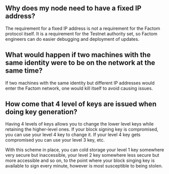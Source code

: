 ## Why does my node need to have a fixed IP address?

The requirement for a fixed IP address is not a requirement for the Factom protocol itself. It is a requirement for the Testnet authority set, so Factom engineers can do easier debugging and deployment of updates.


## What would happen if two machines with the same identity were to be on the network at the same time?

If two machines with the same identity but different IP addresses would enter the Factom network, one would kill itself to avoid causing issues.


## How come that 4 level of keys are issued when doing key generation?

Having 4 levels of keys allows you to change the lower level keys while retaining the higher-level ones. If your block signing key is compromised, you can use your level 4 key to change it. If your level 4 key gets compromised you can use your level 3 key, etc.

With this scheme in place, you can cold storage your level 1 key somewhere very secure but inaccessible, your level 2 key somewhere less secure but more accessible and so on, to the point where your block singing key is available to sign every minute, however is most susceptible to being stolen.
